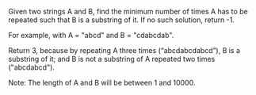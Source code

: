 Given two strings A and B, find the minimum number of times A has to be repeated such that B is a substring of it. If no such solution, return -1.


For example, with A = "abcd" and B = "cdabcdab". 


Return 3, because by repeating A three times (“abcdabcdabcd”), B is a substring of it; and B is not a substring of A repeated two times ("abcdabcd").


Note:
The length of A and B will be between 1 and 10000.
